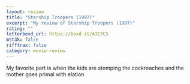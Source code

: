 ```yaml
---
layout: review
title: "Starship Troopers (1997)"
excerpt: "My review of Starship Troopers (1997)"
rating: ""
letterboxd_url: https://boxd.it/4IE7C5
mst3k: false
rifftrax: false
category: movie-review
---
```


My favorite part is when the kids are stomping the cockroaches and the mother goes primal with elation
